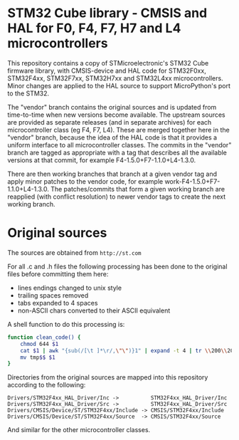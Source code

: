 STM32 Cube library - CMSIS and HAL for F0, F4, F7, H7 and L4 microcontrollers
=============================================================================

This repository contains a copy of STMicroelectronic's STM32 Cube firmware
library, with CMSIS-device and HAL code for STM32F0xx, STM32F4xx, STM32F7xx,
STM32H7xx and STM32L4xx microcontrollers.  Minor changes are applied to the
HAL source to support MicroPython's port to the STM32.

The "vendor" branch contains the original sources and is updated from
time-to-time when new versions become available.  The upstream sources are
provided as separate releases (and in separate archives) for each
microcontroller class (eg F4, F7, L4).  These are merged together here in
the "vendor" branch, because the idea of the HAL code is that it provides a
uniform interface to all microcontroller classes.  The commits in the "vendor"
branch are tagged as appropriate with a tag that describes all the available
versions at that commit, for example F4-1.5.0+F7-1.1.0+L4-1.3.0.

There are then working branches that branch at a given vendor tag and apply
minor patches to the vendor code, for example work-F4-1.5.0+F7-1.1.0+L4-1.3.0.
The patches/commits that form a given working branch are reapplied (with
conflict resolution) to newer vendor tags to create the next working branch.

Original sources
================

The sources are obtained from ``http://st.com``

For all .c and .h files the following processing has been done to the original
files before committing them here:
- lines endings changed to unix style
- trailing spaces removed
- tabs expanded to 4 spaces
- non-ASCII chars converted to their ASCII equivalent

A shell function to do this processing is:
```sh
function clean_code() {
    chmod 644 $1
    cat $1 | awk "{sub(/[\t ]*\r/,\"\")}1" | expand -t 4 | tr \\200\\205\\211\\221\\222\\223\\224\\226\\231\\244\\261\\265\\302\\327\\342 \'??\'\'\"\"\\-\'??u?x\' > tmp$$
    mv tmp$$ $1
}
```

Directories from the original sources are mapped into this repository according
to the following:
```
Drivers/STM32F4xx_HAL_Driver/Inc ->          STM32F4xx_HAL_Driver/Inc
Drivers/STM32F4xx_HAL_Driver/Src ->          STM32F4xx_HAL_Driver/Src
Drivers/CMSIS/Device/ST/STM32F4xx/Include -> CMSIS/STM32F4xx/Include
Drivers/CMSIS/Device/ST/STM32F4xx/Source  -> CMSIS/STM32F4xx/Source
```
And similar for the other microcontroller classes.
